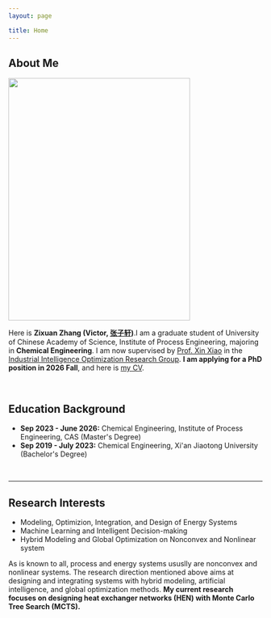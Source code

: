 ```yaml
---
layout: page

title: Home
---
```


## About Me

<img src="https://zixuanchang.github.io/yinshuisiyuan.jpg" class="floatpic" width="360" height="480">

Here is **Zixuan Zhang (Victor, [张子轩](https://caihanlin.com/file/蔡汉霖简历.pdf))**.I am a graduate student of University of Chinese Academy of Science, Institute of Process Engineering, majoring in **Chemical Engineering**. I am now supervised by [Prof. Xin Xiao](https://people.ucas.ac.cn/~0046355?language=en) in the[ Industrial Intelligence Optimization Research Group](http://mercgrsmr.ipe.ac.cn/xsdw/ktz/202204/t20220419_27305.html). **I am applying for a PhD position in 2026 Fall**, and here is [my CV](https://caihanlin.com/file/Resume-HanlinCAI.pdf).

<br>

## Education Background
- **Sep 2023 - June 2026:** Chemical Engineering, Institute of Process Engineering, CAS (Master's Degree)
- **Sep 2019 - July 2023:** Chemical Engineering, Xi'an Jiaotong University (Bachelor's Degree)



<br>

---

## Research Interests

- Modeling, Optimizion, Integration, and Design of Energy Systems
- Machine Learning and Intelligent Decision-making
- Hybrid Modeling and Global Optimization on Nonconvex and Nonlinear system


As is known to all, process and energy systems ususlly are nonconvex and nonlinear systems. The research direction mentioned above aims at designing and integrating systems with hybrid modeling, artificial intelligence, and global optimization methods. **My current research focuses on designing heat exchanger networks (HEN) with Monte Carlo Tree Search (MCTS).**





<br>
